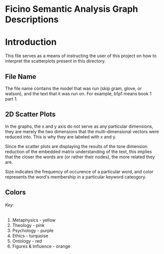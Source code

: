 # Ficino Semantic Analysis Graph Descriptions

# Introduction

This file serves as a means of instructing the user of this project on how to 
interpret the scatterplots present in this directory.

## File Name

The file name contains the model that was run (skip gram, glove, or watson), and the text that it was run on. For
example, b1p1 means book 1 part 1. 

## 2D Scatter Plots

In the graphs, the x and y axis do not serve as any particular dimensions, they are merely the two dimensions that the 
multi-dimensional vectors were reduced into. This is why they are labeled with x and y. 

Since the scatter plots are displaying the results of the tsne dimension reduction of the embedded matrix understanding
of the text, this implies that the closer the words are (or rather their nodes), the more related they are. 

Size indicates the frequency of occurence of a particular word, and color represents the word's membership in a 
particular keyword cateogory. 

## Colors

###### Key:

1. Metaphysics - yellow
2. Theology - pink
3. Psychology - purple
4. Ethics - turquoise
5. Ontology - red
6. Figures & Influence - orange